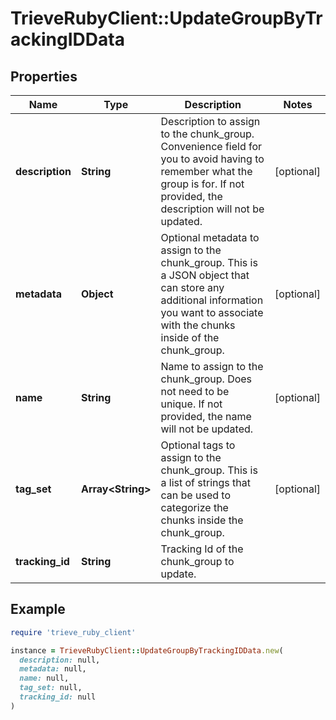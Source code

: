 # TrieveRubyClient::UpdateGroupByTrackingIDData

## Properties

| Name | Type | Description | Notes |
| ---- | ---- | ----------- | ----- |
| **description** | **String** | Description to assign to the chunk_group. Convenience field for you to avoid having to remember what the group is for. If not provided, the description will not be updated. | [optional] |
| **metadata** | **Object** | Optional metadata to assign to the chunk_group. This is a JSON object that can store any additional information you want to associate with the chunks inside of the chunk_group. | [optional] |
| **name** | **String** | Name to assign to the chunk_group. Does not need to be unique. If not provided, the name will not be updated. | [optional] |
| **tag_set** | **Array&lt;String&gt;** | Optional tags to assign to the chunk_group. This is a list of strings that can be used to categorize the chunks inside the chunk_group. | [optional] |
| **tracking_id** | **String** | Tracking Id of the chunk_group to update. |  |

## Example

```ruby
require 'trieve_ruby_client'

instance = TrieveRubyClient::UpdateGroupByTrackingIDData.new(
  description: null,
  metadata: null,
  name: null,
  tag_set: null,
  tracking_id: null
)
```

